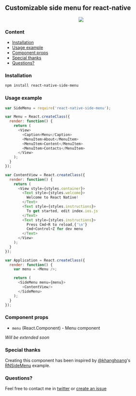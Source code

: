## Customizable side menu for react-native

<p align="center">
    <img src ="http://oi61.tinypic.com/2n9l2dz.jpg" />
</p>

### Content
- [Installation](#installation)
- [Usage example](#usage-example)
- [Component props](#component-props)
- [Special thanks](#special-thanks)
- [Questions?](#questions)

### Installation
```bash
npm install react-native-side-menu
```

### Usage example
```javascript
var SideMenu = require('react-native-side-menu');

var Menu = React.createClass({
  render: function() {
    return (
      <View>
        <Caption>Menu</Caption>
        <MenuItem>About</MenuItem>
        <MenuItem>Content</MenuItem>
        <MenuItem>Contacts</MenuItem>
      </View>
    );
  }
});

var ContentView = React.createClass({
  render: function() {
    return (
      <View style={styles.container}>
        <Text style={styles.welcome}>
          Welcome to React Native!
        </Text>
        <Text style={styles.instructions}>
          To get started, edit index.ios.js
        </Text>
        <Text style={styles.instructions}>
          Press Cmd+R to reload,{'\n'}
          Cmd+Control+Z for dev menu
        </Text>
      </View>
    );
  }
});

var Application = React.createClass({
  render: function() {
    var menu = <Menu />;

    return (
      <SideMenu menu={menu}>
        <ContentView/>
      </SideMenu>
    );
  }
});
```

### Component props
- `menu` (React.Component) - Menu component

*Will be extended soon*

### Special thanks
Creating this component has been inspired by [@khanghoang](https://github.com/khanghoang)'s [RNSideMenu](https://github.com/khanghoang/RNSideMenu) example.

### Questions?
Feel free to contact me in [twitter](https://twitter.com/kureevalexey) or [create an issue](https://github.com/Kureev/react-native-navbar/issues/new)